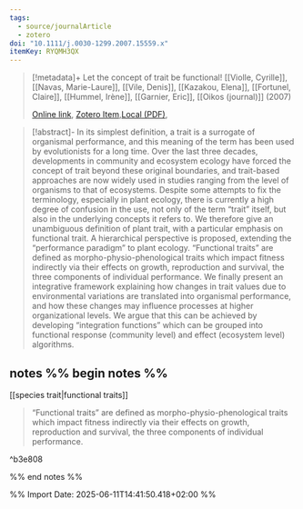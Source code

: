 ```yaml
---
tags:
  - source/journalArticle
  - zotero
doi: "10.1111/j.0030-1299.2007.15559.x"
itemKey: RYQMH3QX
---
```

>[!metadata]+
> Let the concept of trait be functional!
> [[Violle, Cyrille]], [[Navas, Marie-Laure]], [[Vile, Denis]], [[Kazakou, Elena]], [[Fortunel, Claire]], [[Hummel, Irène]], [[Garnier, Eric]], 
> [[Oikos (journal)]] (2007)
> 
> [Online link](https://nsojournals.onlinelibrary.wiley.com/doi/10.1111/j.0030-1299.2007.15559.x), [Zotero Item](zotero://select/library/items/RYQMH3QX),[Local (PDF)](file://C:/Users/aburg/Documents/references/zotero/storage/69NKHFKX/Violle2007_Letconcept.pdf), 


>[!abstract]-
>In its simplest definition, a trait is a surrogate of organismal performance, and this meaning of the term has been used by evolutionists for a long time. Over the last three decades, developments in community and ecosystem ecology have forced the concept of trait beyond these original boundaries, and trait-based approaches are now widely used in studies ranging from the level of organisms to that of ecosystems. Despite some attempts to fix the terminology, especially in plant ecology, there is currently a high degree of confusion in the use, not only of the term “trait” itself, but also in the underlying concepts it refers to. We therefore give an unambiguous definition of plant trait, with a particular emphasis on functional trait. A hierarchical perspective is proposed, extending the “performance paradigm” to plant ecology. “Functional traits” are defined as morpho-physio-phenological traits which impact fitness indirectly via their effects on growth, reproduction and survival, the three components of individual performance. We finally present an integrative framework explaining how changes in trait values due to environmental variations are translated into organismal performance, and how these changes may influence processes at higher organizational levels. We argue that this can be achieved by developing “integration functions” which can be grouped into functional response (community level) and effect (ecosystem level) algorithms.

## notes %% begin notes %%
[[species trait|functional traits]]
> “Functional traits” are defined as morpho-physio-phenological traits which impact fitness indirectly via their effects on growth, reproduction and survival, the three components of individual performance.

^b3e808

%% end notes %%

%% Import Date: 2025-06-11T14:41:50.418+02:00 %%
